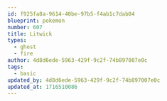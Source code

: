 ```yaml
---
id: f925fa8a-9614-40be-97b5-f4ab1c7dab04
blueprint: pokemon
number: 607
title: Litwick
types:
  - ghost
  - fire
author: 4d8d6ede-5963-429f-9c2f-74b897007e0c
tags:
  - basic
updated_by: 4d8d6ede-5963-429f-9c2f-74b897007e0c
updated_at: 1716510086
---
```

